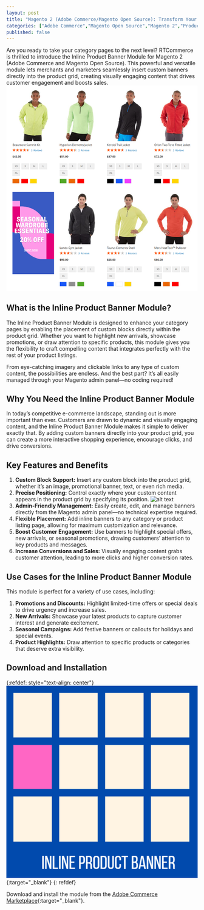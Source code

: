 ```yaml
---
layout: post
title: "Magento 2 (Adobe Commerce/Magento Open Source): Transform Your Category Pages with the Inline Product Banner"
categories: ["Adobe Commerce","Magento Open Source","Magento 2","Product Listing"]
published: false
---
```

Are you ready to take your category pages to the next level? RTCommerce is thrilled to introduce the Inline Product Banner Module for Magento 2 (Adobe Commerce and Magento Open Source). This powerful and versatile module lets merchants and marketers seamlessly insert custom banners directly into the product grid, creating visually engaging content that drives customer engagement and boosts sales.
![alt text](/images/inline-product-banner/screenshot.png)

## What is the Inline Product Banner Module?

The Inline Product Banner Module is designed to enhance your category pages by enabling the placement of custom blocks directly within the product grid. Whether you want to highlight new arrivals, showcase promotions, or draw attention to specific products, this module gives you the flexibility to craft compelling content that integrates perfectly with the rest of your product listings.

From eye-catching imagery and clickable links to any type of custom content, the possibilities are endless. And the best part? It’s all easily managed through your Magento admin panel—no coding required!

## Why You Need the Inline Product Banner Module

In today’s competitive e-commerce landscape, standing out is more important than ever. Customers are drawn to dynamic and visually engaging content, and the Inline Product Banner Module makes it simple to deliver exactly that. By adding custom banners directly into your product grid, you can create a more interactive shopping experience, encourage clicks, and drive conversions.

## Key Features and Benefits

1. **Custom Block Support:** Insert any custom block into the product grid, whether it’s an image, promotional banner, text, or even rich media.
2. **Precise Positioning:** Control exactly where your custom content appears in the product grid by specifying its position.
![alt text](/images/inline-product-banner/screenshot-admin.png)
3. **Admin-Friendly Management:** Easily create, edit, and manage banners directly from the Magento admin panel—no technical expertise required.
4. **Flexible Placement:** Add inline banners to any category or product listing page, allowing for maximum customization and relevance.
5. **Boost Customer Engagement:** Use banners to highlight special offers, new arrivals, or seasonal promotions, drawing customers’ attention to key products and messages.
6. **Increase Conversions and Sales:** Visually engaging content grabs customer attention, leading to more clicks and higher conversion rates.

## Use Cases for the Inline Product Banner Module

This module is perfect for a variety of use cases, including:
1. **Promotions and Discounts:** Highlight limited-time offers or special deals to drive urgency and increase sales.
2. **New Arrivals:** Showcase your latest products to capture customer interest and generate excitement.
3. **Seasonal Campaigns:** Add festive banners or callouts for holidays and special events.
4. **Product Highlights:** Draw attention to specific products or categories that deserve extra visibility.

## Download and Installation
{:refdef: style="text-align: center"}
[![RTCommerce inline product banner](/images/inline-product-banner/icon.png)](https://commercemarketplace.adobe.com/rtcommerce-inline-product-banner.html){:target="_blank"}
{: refdef}

Download and install the module from the [Adobe Commerce Marketplace](https://commercemarketplace.adobe.com/rtcommerce-inline-product-banner.html){:target="_blank"}.